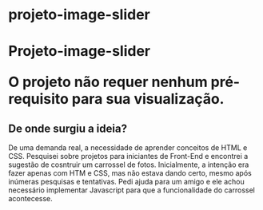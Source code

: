 # projeto-image-slider

<h1> Projeto-image-slider</>

<p>O projeto não requer nenhum pré-requisito para sua visualização.</p>

<h2>De onde surgiu a ideia?</h2>

<p>De uma demanda real, a necessidade de aprender conceitos de HTML e CSS. Pesquisei sobre projetos para iniciantes de Front-End e encontrei a sugestão de cosntruir um carrossel de fotos. Inicialmente, a intenção era fazer apenas com HTM e CSS, mas não estava dando certo, mesmo após inúmeras pesquisas e tentativas. Pedi ajuda para um amigo e ele achou necessário implementar Javascript para que a funcionalidade do carrossel acontecesse.
